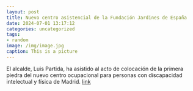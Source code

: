 ```yaml
---
layout: post
title: Nuevo centro asistencial de la Fundación Jardines de España
date: 2024-07-01 13:17:12
categories: uncategorized
tags:
- random
image: /img/image.jpg
caption: This is a picture
---
```

El alcalde, Luis Partida, ha asistido al acto de colocación de la primera piedra del nuevo centro ocupacional para personas con discapacidad intelectual y física de Madrid.   [link](https://www.ayto-villacanada.es/noticias/nuevo-centro-asistencial-de-la-fundacion-jardines-de-espana/)
